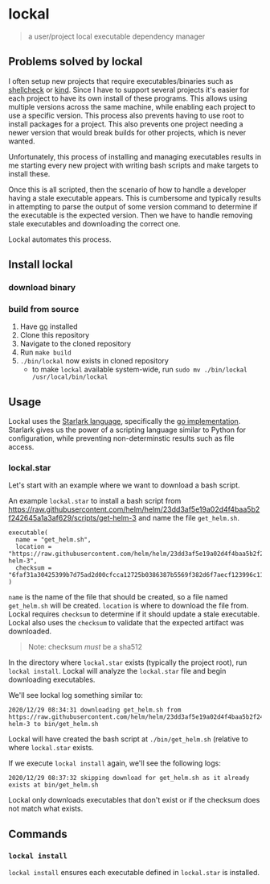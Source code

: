 # lockal

> a user/project local executable dependency manager

## Problems solved by lockal

I often setup new projects that require executables/binaries such as [shellcheck](https://www.shellcheck.net/) or
[kind](https://kind.sigs.k8s.io/). Since I have to support several projects it's easier for each project to have its own
install of these programs. This allows using multiple versions across the same machine, while enabling each project to use a specific version.
This process also prevents having to use root to install packages for a project. This also prevents one project needing a newer version that
would break builds for other projects, which is never wanted.

Unfortunately, this process of installing and managing executables results in me starting every new project with writing bash scripts and
make targets to install these.

Once this is all scripted, then the scenario of how to handle a developer having a stale executable appears. This
is cumbersome and typically results in attempting to parse the output of some version command to determine if the executable is the expected
version. Then we have to handle removing stale executables and downloading the correct one.

Lockal automates this process.

## Install lockal

### download binary

### build from source

1. Have [go](https://golang.org/dl/) installed
1. Clone this repository
1. Navigate to the cloned repository
1. Run `make build`
1. `./bin/lockal` now exists in cloned repository
   - to make `lockal` available system-wide, run `sudo mv ./bin/lockal /usr/local/bin/lockal`

## Usage

Lockal uses the [Starlark language](https://github.com/bazelbuild/starlark), specifically the [go implementation](https://github.com/google/starlark-go).
Starlark gives us the power of a scripting language similar to Python for configuration, while preventing non-determinstic results such as file access.

### lockal.star

Let's start with an example where we want to download a bash script.

An example `lockal.star` to install a bash script from https://raw.githubusercontent.com/helm/helm/23dd3af5e19a02d4f4baa5b2f242645a1a3af629/scripts/get-helm-3
and name the file `get_helm.sh`.

```starlark
executable(
  name = "get_helm.sh",
  location = "https://raw.githubusercontent.com/helm/helm/23dd3af5e19a02d4f4baa5b2f242645a1a3af629/scripts/get-helm-3",
  checksum = "6faf31a30425399b7d75ad2d00cfcca12725b0386387b5569f382d6f7aecf123996c11f5d892c74236face3801d511dd9f1ec52e744ad3adfb397269f4c0c2bc",
)
```

`name` is the name of the file that should be created, so a file named `get_helm.sh` will be created. `location` is where to download
the file from. Lockal requires `checksum` to determine if it should update a stale executable. Lockal also uses the `checksum`
to validate that the expected artifact was downloaded.

> Note: checksum *must* be a sha512

In the directory where `lockal.star` exists (typically the project root), run
`lockal install`. Lockal will analyze the `lockal.star` file and begin downloading
executables.

We'll see lockal log something similar to:

```
2020/12/29 08:34:31 downloading get_helm.sh from https://raw.githubusercontent.com/helm/helm/23dd3af5e19a02d4f4baa5b2f242645a1a3af629/scripts/get-helm-3 to bin/get_helm.sh
```

Lockal will have created the bash script at `./bin/get_helm.sh` (relative to where `lockal.star` exists.

If we execute `lockal install` again, we'll see the following logs:

```
2020/12/29 08:37:32 skipping download for get_helm.sh as it already exists at bin/get_helm.sh
```

Lockal only downloads executables that don't exist or if the checksum does not match what exists.

## Commands

### `lockal install`

`lockal install` ensures each executable defined in `lockal.star` is installed.
